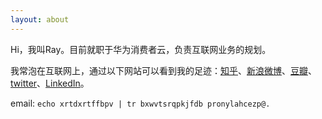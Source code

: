 ```yaml
---
layout: about
---
```


Hi，我叫Ray。目前就职于华为消费者云，负责互联网业务的规划。

我常泡在互联网上，通过以下网站可以看到我的足迹：[知乎](http://www.zhihu.com/people/yutian "知乎")、[新浪微博](http://weibo.com/raypp "微博")、[豆瓣](http://www.douban.com/people/raypp/ "豆瓣")、[twitter](http://twitter.com/#!/raypp "Twitter")、[LinkedIn](http://cn.linkedin.com/in/leiyutian/ "LinkedIn")。

email: `echo xrtdxrtffbpv | tr bxwvtsrqpkjfdb pronylahcezp@.`
